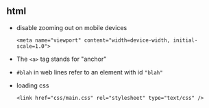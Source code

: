## html

- disable zooming out on mobile devices

  ```
  <meta name="viewport" content="width=device-width, initial-scale=1.0">
  ```

- The `<a>` tag stands for "anchor"

- `#blah` in web lines refer to an element with id `"blah"`

- loading css

  ```
  <link href="css/main.css" rel="stylesheet" type="text/css" />
  ```
